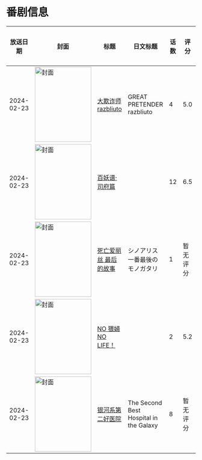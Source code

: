 # 番剧信息

|放送日期|封面|标题|日文标题|话数|评分|评分人数|
|---|---|---|---|---|---|---|
|2024-02-23|<img src="https://lain.bgm.tv/pic/cover/c/6c/c2/465773_8wxWB.jpg" alt="封面" style="width:150px;height:200px;object-fit:cover;">|[大欺诈师 razbliuto](https://bangumi.tv/subject/465773)|GREAT PRETENDER razbliuto|4|5.0|374人评分|
|2024-02-23|<img src="https://lain.bgm.tv/pic/cover/c/bd/c6/405211_B8fpf.jpg" alt="封面" style="width:150px;height:200px;object-fit:cover;">|[百妖谱·司府篇](https://bangumi.tv/subject/405211)||12|6.5|98人评分|
|2024-02-23|<img src="https://lain.bgm.tv/pic/cover/c/a9/03/476718_aP34C.jpg" alt="封面" style="width:150px;height:200px;object-fit:cover;">|[死亡爱丽丝 最后的故事](https://bangumi.tv/subject/476718)|シノアリス 一番最後のモノガタリ|1|暂无评分|少于10人评分|
|2024-02-23|<img src="https://bangumi.tv/img/no_icon_subject.png" alt="封面" style="width:150px;height:200px;object-fit:cover;">|[NO 猥婦 NO LIFE！](https://bangumi.tv/subject/453815)||2|5.2|120人评分|
|2024-02-23|<img src="https://lain.bgm.tv/pic/cover/c/83/9c/478942_9I0S9.jpg" alt="封面" style="width:150px;height:200px;object-fit:cover;">|[银河系第二好医院](https://bangumi.tv/subject/478942)|The Second Best Hospital in the Galaxy|8|暂无评分|少于10人评分|
